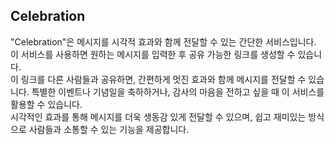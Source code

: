 ## Celebration

"Celebration"은 메시지를 시각적 효과와 함께 전달할 수 있는 간단한 서비스입니다.  
이 서비스를 사용하면 원하는 메시지를 입력한 후 공유 가능한 링크를 생성할 수 있습니다.  
이 링크를 다른 사람들과 공유하면, 간편하게 멋진 효과와 함께 메시지를 전달할 수 있습니다. 특별한 이벤트나 기념일을 축하하거나, 감사의 마음을 전하고 싶을 때 이 서비스를 활용할 수 있습니다.  
시각적인 효과를 통해 메시지를 더욱 생동감 있게 전달할 수 있으며, 쉽고 재미있는 방식으로 사람들과 소통할 수 있는 기능을 제공합니다.
